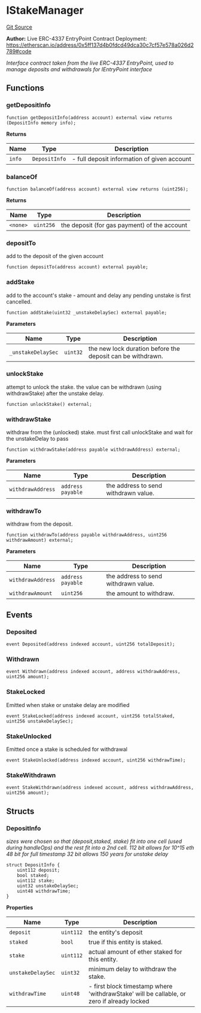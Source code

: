 # IStakeManager
[Git Source](https://github.com/0xStation/0xrails/blob/7b2d3363f0d5023623fd16114b60a38cf52ce246/src/lib/ERC4337/interface/IStakeManager.sol)

**Author:**
Live ERC-4337 EntryPoint Contract Deployment:
https://etherscan.io/address/0x5ff137d4b0fdcd49dca30c7cf57e578a026d2789#code

*Interface contract taken from the live ERC-4337 EntryPoint,
used to manage deposits and withdrawals for IEntryPoint interface*


## Functions
### getDepositInfo


```solidity
function getDepositInfo(address account) external view returns (DepositInfo memory info);
```
**Returns**

|Name|Type|Description|
|----|----|-----------|
|`info`|`DepositInfo`|- full deposit information of given account|


### balanceOf


```solidity
function balanceOf(address account) external view returns (uint256);
```
**Returns**

|Name|Type|Description|
|----|----|-----------|
|`<none>`|`uint256`|the deposit (for gas payment) of the account|


### depositTo

add to the deposit of the given account


```solidity
function depositTo(address account) external payable;
```

### addStake

add to the account's stake - amount and delay
any pending unstake is first cancelled.


```solidity
function addStake(uint32 _unstakeDelaySec) external payable;
```
**Parameters**

|Name|Type|Description|
|----|----|-----------|
|`_unstakeDelaySec`|`uint32`|the new lock duration before the deposit can be withdrawn.|


### unlockStake

attempt to unlock the stake.
the value can be withdrawn (using withdrawStake) after the unstake delay.


```solidity
function unlockStake() external;
```

### withdrawStake

withdraw from the (unlocked) stake.
must first call unlockStake and wait for the unstakeDelay to pass


```solidity
function withdrawStake(address payable withdrawAddress) external;
```
**Parameters**

|Name|Type|Description|
|----|----|-----------|
|`withdrawAddress`|`address payable`|the address to send withdrawn value.|


### withdrawTo

withdraw from the deposit.


```solidity
function withdrawTo(address payable withdrawAddress, uint256 withdrawAmount) external;
```
**Parameters**

|Name|Type|Description|
|----|----|-----------|
|`withdrawAddress`|`address payable`|the address to send withdrawn value.|
|`withdrawAmount`|`uint256`|the amount to withdraw.|


## Events
### Deposited

```solidity
event Deposited(address indexed account, uint256 totalDeposit);
```

### Withdrawn

```solidity
event Withdrawn(address indexed account, address withdrawAddress, uint256 amount);
```

### StakeLocked
Emitted when stake or unstake delay are modified


```solidity
event StakeLocked(address indexed account, uint256 totalStaked, uint256 unstakeDelaySec);
```

### StakeUnlocked
Emitted once a stake is scheduled for withdrawal


```solidity
event StakeUnlocked(address indexed account, uint256 withdrawTime);
```

### StakeWithdrawn

```solidity
event StakeWithdrawn(address indexed account, address withdrawAddress, uint256 amount);
```

## Structs
### DepositInfo
*sizes were chosen so that (deposit,staked, stake) fit into one cell (used during handleOps)
and the rest fit into a 2nd cell.
112 bit allows for 10^15 eth
48 bit for full timestamp
32 bit allows 150 years for unstake delay*


```solidity
struct DepositInfo {
    uint112 deposit;
    bool staked;
    uint112 stake;
    uint32 unstakeDelaySec;
    uint48 withdrawTime;
}
```

**Properties**

|Name|Type|Description|
|----|----|-----------|
|`deposit`|`uint112`|the entity's deposit|
|`staked`|`bool`|true if this entity is staked.|
|`stake`|`uint112`|actual amount of ether staked for this entity.|
|`unstakeDelaySec`|`uint32`|minimum delay to withdraw the stake.|
|`withdrawTime`|`uint48`|- first block timestamp where 'withdrawStake' will be callable, or zero if already locked|

